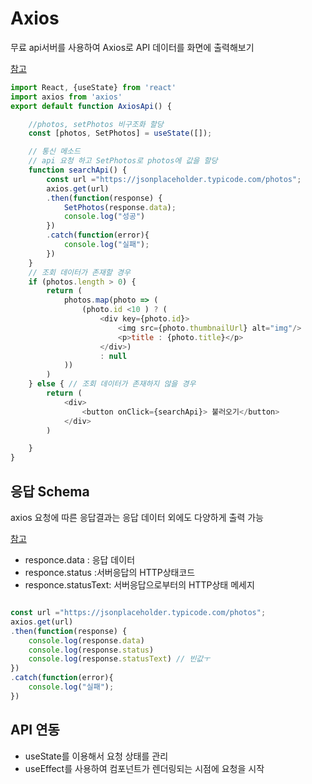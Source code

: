 Axios
====
무료 api서버를 사용하여 Axios로 API 데이터를 화면에 출력해보기 

<a href="https://github.com/yukyung123/TIL/blob/master/CS/Node.js%26API.md">참고</a>


```js
import React, {useState} from 'react'
import axios from 'axios'
export default function AxiosApi() {

    //photos, setPhotos 비구조화 할당
    const [photos, SetPhotos] = useState([]);

    // 통신 메소드 
    // api 요청 하고 SetPhotos로 photos에 값을 할당
    function searchApi() {
        const url ="https://jsonplaceholder.typicode.com/photos";
        axios.get(url)
        .then(function(response) {
            SetPhotos(response.data);
            console.log("성공")
        })
        .catch(function(error){
            console.log("실패");
        })
    }
    // 조회 데이터가 존재할 경우 
    if (photos.length > 0) {
        return (
            photos.map(photo => (
                (photo.id <10 ) ? (
                    <div key={photo.id}>
                        <img src={photo.thumbnailUrl} alt="img"/>
                        <p>title : {photo.title}</p>
                    </div>) 
                    : null
            ))
        )
    } else { // 조회 데이터가 존재하지 않을 경우 
        return (
            <div>
                <button onClick={searchApi}> 불러오기</button>
            </div>
        )

    }
}

```

응답 Schema 
----
axios 요청에 따른 응답결과는 응답 데이터 외에도 다양하게 출력 가능 

<a href="https://yamoo9.github.io/axios/guide/response-schema.html">참고</a>

- responce.data : 응답 데이터 
- responce.status :서버응답의 HTTP상태코드 
- responce.statusText: 서버응답으로부터의 HTTP상태 메세지

```js

const url ="https://jsonplaceholder.typicode.com/photos";
axios.get(url)
.then(function(response) {
    console.log(response.data)
    console.log(response.status)
    console.log(response.statusText) // 빈값ㅜ
})
.catch(function(error){
    console.log("실패");
})

```


API 연동
----
- useState를 이용해서 요청 상태를 관리
- useEffect를 사용하여 컴포넌트가 렌더링되는 시점에 요청을 시작 




